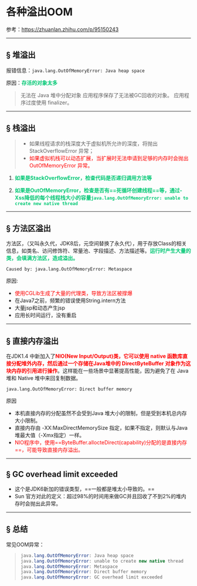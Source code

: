 # 各种溢出OOM

参考：https://zhuanlan.zhihu.com/p/95150243

------



## &sect; 堆溢出

报错信息：`java.lang.OutOfMemoryError: Java heap space`

原因：<font color='#02C874'>**存活的对象太多**</font>

> 无法在 Java 堆中分配对象
> 应用程序保存了无法被GC回收的对象。
> 应用程序过度使用 finalizer。

------

## &sect; 栈溢出

> - 如果线程请求的栈深度大于虚拟机所允许的深度，将抛出StackOverflowError 异常；
> - <font color='red'>如果虚拟机栈可以动态扩展，当扩展时无法申请到足够的内存时会抛出 OutOfMemoryError 异常。</font>

1. <font color='#02C874'>**如果是StackOverflowError，检查代码是否递归调用方法等**</font>

2. <font color='#02C874'>**如果是OutOfMemoryError，检查是否有==死循环创建线程==等，通过-Xss降低的每个线程栈大小的容量`java.lang.OutOfMemoryError: unable to create new native thread`**</font>

------

## &sect; 方法区溢出

方法区，（又叫永久代，JDK8后，元空间替换了永久代），用于存放Class的相关信息，如类名、访问修饰符、常量池、字段描述、方法描述等。<font color='#02C874'>**运行时产生大量的类，会填满方法区，造成溢出。**</font>

`Caused by: java.lang.OutOfMemoryError: Metaspace`

原因:

- <font color='red'>使用CGLib生成了大量的代理类，导致方法区被撑爆</font>
- 在Java7之前，频繁的错误使用String.intern方法
- 大量jsp和动态产生jsp
- 应用长时间运行，没有重启

------

## &sect; 直接内存溢出

在JDK1.4 中新加入了<font color='red'>**NIO(New Input/Output)类，它可以使用 native 函数库直接分配堆外内存，然后通过一个存储在Java堆中的 DirectByteBuffer 对象作为这块内存的引用进行操作**</font>。这样能在一些场景中显著提高性能，因为避免了在 Java 堆和 Native 堆中来回复制数据。

`java.lang.OutOfMemoryError: Direct buffer memory`

原因

- 本机直接内存的分配虽然不会受到Java 堆大小的限制，但是受到本机总内存大小限制。
- 直接内存由 -XX:MaxDirectMemorySize 指定，如果不指定，则默认与Java堆最大值（-Xmx指定）一样。
- <font color='red'>NIO程序中，使用==ByteBuffer.allocteDirect(capability)分配的是直接内存==，可能导致直接内存溢出。</font>

------

## &sect; GC overhead limit exceeded

- 这个是JDK6新加的错误类型，==一般都是堆太小导致的。==
- Sun 官方对此的定义：超过98%的时间用来做GC并且回收了不到2%的堆内存时会抛出此异常。

------

## &sect; 总结

常见OOM异常：

> ```java
> java.lang.OutOfMemoryError: Java heap space
> java.lang.OutOfMemoryError: unable to create new native thread
> java.lang.OutOfMemoryError: Metaspace
> java.lang.OutOfMemoryError: Direct buffer memory
> java.lang.OutOfMemoryError: GC overhead limit exceeded
> ```

